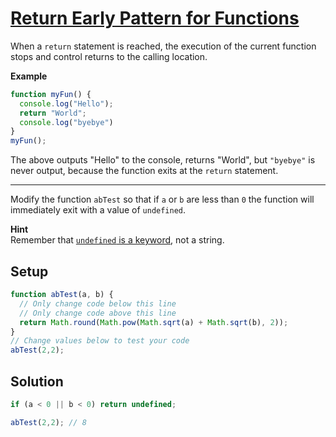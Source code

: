 # [Return Early Pattern for Functions](https://learn.freecodecamp.org/javascript-algorithms-and-data-structures/basic-javascript/return-early-pattern-for-functions)

When a `return` statement is reached, the execution of the current function stops and control returns to the calling location.

**Example**

```js
function myFun() {
  console.log("Hello");
  return "World";
  console.log("byebye")
}
myFun();
```

The above outputs "Hello" to the console, returns "World", but `"byebye"` is never output, because the function exits at the `return` statement.

---

Modify the function `abTest` so that if `a` or `b` are less than `0` the function will immediately exit with a value of `undefined`.

**Hint**  
Remember that [`undefined` is a keyword](http://www.freecodecamp.org/challenges/understanding-uninitialized-variables), not a string.

## Setup

```js
function abTest(a, b) {
  // Only change code below this line
  // Only change code above this line
  return Math.round(Math.pow(Math.sqrt(a) + Math.sqrt(b), 2));
}
// Change values below to test your code
abTest(2,2);
```

## Solution

```js
if (a < 0 || b < 0) return undefined;

abTest(2,2); // 8
```